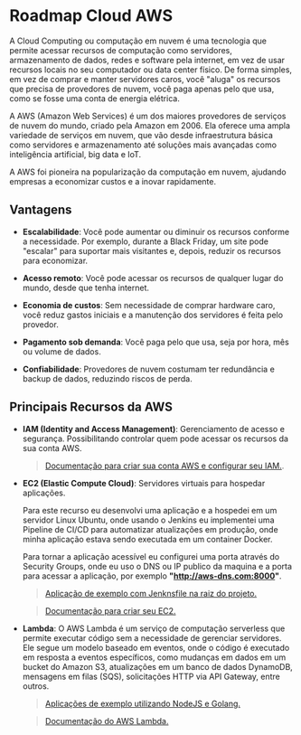 # Roadmap Cloud AWS
A Cloud Computing ou computação em nuvem é uma tecnologia que permite acessar recursos de computação como servidores, armazenamento de dados, redes e software pela internet, em vez de usar recursos locais no seu computador ou data center físico. De forma simples, em vez de comprar e manter servidores caros, você "aluga" os recursos que precisa de provedores de nuvem, você paga apenas pelo que usa, como se fosse uma conta de energia elétrica.

A AWS (Amazon Web Services) é um dos maiores provedores de serviços de nuvem do mundo, criado pela Amazon em 2006. Ela oferece uma ampla variedade de serviços em nuvem, que vão desde infraestrutura básica como servidores e armazenamento até soluções mais avançadas como inteligência artificial, big data e IoT.

A AWS foi pioneira na popularização da computação em nuvem, ajudando empresas a economizar custos e a inovar rapidamente.

## Vantagens

- **Escalabilidade**: Você pode aumentar ou diminuir os recursos conforme a necessidade. Por exemplo, durante a Black Friday, um site pode "escalar" para suportar mais visitantes e, depois, reduzir os recursos para economizar.

- **Acesso remoto**: Você pode acessar os recursos de qualquer lugar do mundo, desde que tenha internet.

- **Economia de custos**: Sem necessidade de comprar hardware caro, você reduz gastos iniciais e a manutenção dos servidores é feita pelo provedor.

- **Pagamento sob demanda**: Você paga pelo que usa, seja por hora, mês ou volume de dados.

- **Confiabilidade**: Provedores de nuvem costumam ter redundância e backup de dados, reduzindo riscos de perda.

## Principais Recursos da AWS

- **IAM (Identity and Access Management)**: Gerenciamento de acesso e segurança. Possibilitando controlar quem pode acessar os recursos da sua conta AWS.
    > [Documentação para criar sua conta AWS e configurar seu IAM.](https://docs.aws.amazon.com/pt_br/IAM/latest/UserGuide/getting-started-account-iam.html).

- **EC2 (Elastic Compute Cloud)**: Servidores virtuais para hospedar aplicações.

    Para este recurso eu desenvolvi uma aplicação e a hospedei em um servidor Linux Ubuntu, onde usando o Jenkins eu implementei uma Pipeline de CI/CD para automatizar atualizações em produção, onde minha aplicação estava sendo executada em um container Docker.

    Para tornar a aplicação acessível eu configurei uma porta através do Security Groups, onde eu uso o DNS ou IP publico da maquina e a porta para acessar a aplicação, por exemplo **"http://aws-dns.com:8000"**.

    > [Aplicação de exemplo com Jenknsfile na raiz do projeto.](https://github.com/wesleysbmartins/node_with_jenkins)

    > [Documentação para criar seu EC2.](https://docs.aws.amazon.com/AWSEC2/latest/UserGuide/EC2_GetStarted.html?icmpid=docs_ec2_console)

- **Lambda**: O AWS Lambda é um serviço de computação serverless que permite executar código sem a necessidade de gerenciar servidores.
    Ele segue um modelo baseado em eventos, onde o código é executado em resposta a eventos específicos, como mudanças em dados em um bucket do Amazon S3, atualizações em um banco de dados DynamoDB, mensagens em filas (SQS), solicitações HTTP via API Gateway, entre outros.

    > [Aplicações de exemplo utilizando NodeJS e Golang.](https://github.com/wesleysbmartins/aws_lambda)
    
    > [Documentação do AWS Lambda.](https://docs.aws.amazon.com/pt_br/lambda/latest/dg/welcome.html)
    